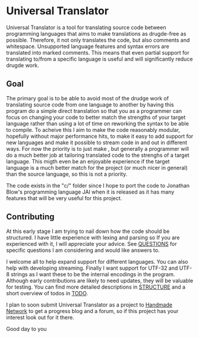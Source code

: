 # Universal Translator

Universal Translator is a tool for translating source code between programming languages that aims to make translations as drugde-free as possible.
Therefore, it not only translates the code, but also comments and whitespace.
Unsupported language features and syntax errors are translated into marked comments.
This means that even partial support for translating to/from a specific language is useful and will significantly reduce drugde work.

## Goal
The primary goal is to be able to avoid most of the drudge work of translating source code from one language to another by having this program do a simple direct translation so that you as a programmer can focus on changing your code to better match the strengths of your target language rather than using a lot of time on reworking the syntax to be able to compile.
To acheive this I aim to make the code reasonably modular, hopefully without major performance hits, to make it easy to add support for new languages and make it possible to stream code in and out in different ways.
For now the priority is to just make , but generally a programmer will do a much better job at tailoring translated code to the strenghs of a target language.
This migth even be an enjoyable experience if the target language is a much better match for the project (or much nicer in general) than the source language, so this is not a priority.

The code exists in the "c/" folder since I hope to port the code to Jonathan Blow's programming language JAI when it is released as it has many features that will be very useful for this project.

## Contributing
At this early stage I am trying to nail down how the code should be structured. I have little experience with lexing and parsing so If you are experienced with it, I will appreciate your advice. See [QUESTIONS](c/QUESTIONS.md) for specific questions I am considering and would like answers to.

I welcome all to help expand support for different languages. You can also help with developing streaming.
Finally I want support for UTF-32 and UTF-8 strings as I want these to be the internal encodings in the program.
Although early contributions are likely to need updates, they will be valuable for testing.
You can find more detailed descriptions in [STRUCTURE](c/STRUCTURE.md) and a short overview of todos in [TODO](c/TODO.md).

I plan to soon submit Universal Translator as a project to [Handmade Network](https://handmade.network/) to get a progress blog and a forum, so if this project has your interest look out for it there.

Good day to you